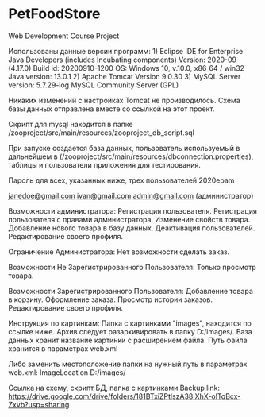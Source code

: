 # PetFoodStore
Web Development Course Project


Использованы данные версии программ:
	1) Eclipse IDE for Enterprise Java Developers (includes Incubating components)
	Version: 2020-09 (4.17.0)
	Build id: 20200910-1200
	OS: Windows 10, v.10.0, x86_64 / win32
	Java version: 13.0.1
 2)  Apache Tomcat Version 9.0.30
 3)  MySQL Server version: 5.7.29-log MySQL Community Server (GPL)

Никаких изменений с настройках Tomcat не производилось.
Схема базы данных отправлена вместе со ссылкой на этот проект. 

Скрипт для mysql находится в папке 
/zooproject/src/main/resources/zooproject_db_script.sql

При запуске создается база данных, пользователь используемый в дальнейшем в
(/zooproject/src/main/resources/dbconnection.properties), таблицы и пользователи приложения для тестирования.

Пароль для всех, указанных ниже, трех пользователей 2020epam

janedoe@gmail.com
ivan@gmail.com
admin@gmail.com (администратор)

Возможности администратора:
Регистрация пользователя. 
Регистрация пользователя с правами администратора.
Изменение свойств товара. 
Добавление нового товара в базу данных. 
Деактивация пользователей.
Редактирование своего профиля.

Ограничение Администратора:
Нет возможности сделать заказ.

Возможности Не Зарегистрированного Пользователя:
Только просмотр товара.

Возможности Зарегистрированного Пользователя:
Добавление товара в корзину.
Оформление заказа. 
Просмотр истории заказов. 
Редактирование своего профиля.


Инструкция по картинкам:
Папка с картинками "images", находится по ссылке ниже. Архив следует разархивировать в папку D:/images/.
База данных хранит название картинки с расширением файла. 
Путь файла хранится в параметрах web.xml

Либо заменить местоположение папки на нужный путь в параметрах web.xml:
<context-param>
    <param-name>ImageLocation</param-name>
    <param-value>D:/images/</param-value>
</context-param>


Ссылка на схему, скрипт БД, папка с картинками Backup link:
https://drive.google.com/drive/folders/181BTxiZPtlszA38IXhX-olTqBcx-Zxvb?usp=sharing
